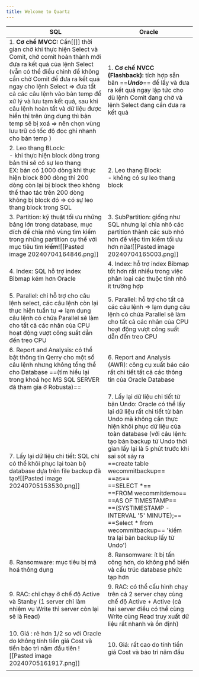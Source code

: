 ```yaml
---
title: Welcome to Quartz
---
```


| SQL                                                                                                                                                                                                                                                                                                                                                                                                                                                 | Oracle                                                                                                                                                                                                                                                                                                                                                                                                                                                                                      |
| --------------------------------------------------------------------------------------------------------------------------------------------------------------------------------------------------------------------------------------------------------------------------------------------------------------------------------------------------------------------------------------------------------------------------------------------------- | ------------------------------------------------------------------------------------------------------------------------------------------------------------------------------------------------------------------------------------------------------------------------------------------------------------------------------------------------------------------------------------------------------------------------------------------------------------------------------------------- |
| 1.  **Cơ chế MVCC:** Cần[[]] thời gian chờ khi thực hiện Select và Comit, chờ comit hoàn thành mới đưa ra kết quả của lệnh Select (vẫn có thể điều chỉnh để không cần chờ Comit để đưa ra kết quả ngay cho lệnh Select => đưa tất cả các câu lệnh vào bản temp để xử lý và lưu tạm kết quả, sau khi câu lệnh hoàn tất và dữ liệu được hiển thị trên ứng dụng thì bản temp sẽ bị xoá => nên chọn vùng lưu trữ có tốc độ đọc ghi nhanh cho bản temp ) | 1.  **Cơ chế NVCC (Flashback):** tích hợp sẵn bản ==***Undo***== để lấy và đưa ra kết quả ngay lập tức cho dù lệnh Comit đang chờ và lệnh Select đang cần đưa ra kết quả                                                                                                                                                                                                                                                                                                                    |
| 2. Leo thang BLock:<br>- khi thực hiện block dòng trong bản thì sẽ có sự leo thang <br>EX: bản có 1000 dòng khi thực hiện block 800 dòng thì 200 dòng còn lại bị block theo không thể thao tác trên 200 dòng không bị block đó => có sự leo thang block trong SQL                                                                                                                                                                                   | 2. Leo thang Block:<br>- không có sự leo thang block                                                                                                                                                                                                                                                                                                                                                                                                                                        |
| 3. Partition: kỹ thuật tối ưu những bảng lớn trong database, mục đích để chia nhỏ vùng tìm kiếm trong những partition cụ thể với mục tiêu tìm ~~kiếm~~![[Pasted image 20240704164846.png]]                                                                                                                                                                                                                                                          | 3. SubPartition: giống như SQL nhưng lại chia nhỏ các partition thành các sub nhỏ hơn để việc tìm kiếm tối ưu hơn nữa![[Pasted image 20240704165003.png]]                                                                                                                                                                                                                                                                                                                                   |
| 4. Index: SQL hỗ trợ index Bibmap kém hơn Oracle                                                                                                                                                                                                                                                                                                                                                                                                    | 4. Index: hỗ trợ index Bibmap tốt hơn rất nhiều trong việc phân loại các thuộc tính nhỏ it trường hợp                                                                                                                                                                                                                                                                                                                                                                                       |
| 5. Parallel: chỉ hỗ trợ cho câu lệnh select, các câu lệnh còn lại thực hiện tuần tự => lạm dụng câu lệnh có chứa Parallel sẽ làm cho tất cả các nhân của CPU hoạt động vượt công suất dẫn đến treo CPU                                                                                                                                                                                                                                              | 5. Parallel: hỗ trợ cho tất cả các câu lệnh =>  lạm dụng câu lệnh có chứa Parallel sẽ làm cho tất cả các nhân của CPU hoạt động vượt công suất dẫn đến treo CPU                                                                                                                                                                                                                                                                                                                             |
| 6. Report and Analysis: có thể bật thông tin Qerry cho một số câu lệnh nhưng không tổng thể cho Database ==(tìm hiểu lại trong khoá học MS SQL SERVER đã tham gia ở Robusta)==                                                                                                                                                                                                                                                                      | 6. Report and Analysis (AWR): công cụ xuất báo cáo rất chi tiết tất cả các thông tin của Oracle Database<br>                                                                                                                                                                                                                                                                                                                                                                                |
| 7. Lấy lại dữ liệu chi tiết: SQL chỉ có thể khôi phục lại toàn bộ database dựa trên file backup đã tạo![[Pasted image 20240705153530.png]]                                                                                                                                                                                                                                                                                                          | 7. Lấy lại dữ liệu chi tiết từ bản Undo: Oracle có thể lấy lại dữ liệu rất chi tiết từ bản Undo mà không cần thực hiện khôi phục dữ liệu của toàn database (với câu lệnh: tạo bản backup từ Undo thời gian lấy lại là 5 phút trước khi sai sót sảy ra<br>==create table wecommitbackup== <br>==as==<br>==SELECT *==<br>==FROM wecommitdemo==<br>==AS OF TIMESTAMP==<br>==(SYSTIMESTAMP - INTERVAL '5' MINUTE);==<br>==Select * from wecommitbackup== 'kiểm tra lại bản backup lấy từ Undo') |
| 8. Ransomware: mục tiêu bị mã hoá thông dụng                                                                                                                                                                                                                                                                                                                                                                                                        | 8. Ransomware: ít bị tấn công hơn, do không phổ biến và cấu trúc database phức tạp hơn                                                                                                                                                                                                                                                                                                                                                                                                      |
| 9. RAC: chỉ chạy ở chế độ Active và Stanby (1 server chỉ làm nhiệm vụ Write thì server còn lại sẽ là Read)                                                                                                                                                                                                                                                                                                                                          | 9. RAC: có thể cấu hình chạy trên cả 2 server chạy cùng chế độ Active + Active (cả hai server điều có thể cùng Write cùng Read truy xuất dữ liệu rất nhanh và ổn định)                                                                                                                                                                                                                                                                                                                      |
| 10. Giá : rẻ hơn 1/2 so với Oracle do không tính tiền giá Cost và tiền bảo trì năm đầu tiên ![[Pasted image 20240705161917.png]]                                                                                                                                                                                                                                                                                                                    | 10. Giá: rất cao do tính tiền giá Cost và bảo trì năm đầu                                                                                                                                                                                                                                                                                                                                                                                                                                   |
|                                                                                                                                                                                                                                                                                                                                                                                                                                                     |                                                                                                                                                                                                                                                                                                                                                                                                                                                                                             |
